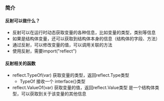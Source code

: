 ### 简介

#### 反射可以做什么？
- 反射可以在运行时动态获取变量的各种信息，比如变量的类型，类别等信息
- 如果是结构体变量，还可以获取到结构体本身的信息（结构体的字段、方法）
- 通过反射，可以修改变量的值，可以调用关联的方法
- 使用反射，需要import("reflect")


#### 反射相关的函数
- reflect.TypeOf(var) 获取变量的类型，返回reflect.Type类型 
  - TypeOf 接收一个 interface{}类型
- reflect.ValueOf(var) 获取变量的值，返回reflect.Value类型 是一个结构体类型，可以获取到关于该变量的其他信息
